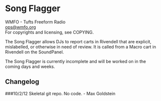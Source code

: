 Song Flagger
===========================

WMFO - Tufts Freeform Radio  
ops@wmfo.org  
For copyrights and licensing, see COPYING.  

The Song Flagger allows DJs to report carts in Rivendell that are explicit,
mislabelled, or otherwise in need of review. It is called from a Macro cart
in Rivendell on the SoundPanel.

The Song Flagger is currently incomplete and will be worked on in the coming
days and weeks.

Changelog
---------
###10/2/12
Skeletal git repo. No code. - Max Goldstein
